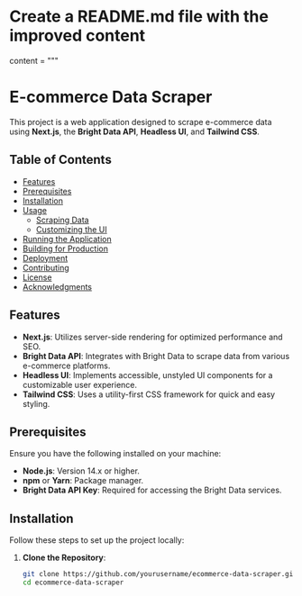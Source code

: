 # Create a README.md file with the improved content

content = """
# E-commerce Data Scraper

This project is a web application designed to scrape e-commerce data using **Next.js**, the **Bright Data API**, **Headless UI**, and **Tailwind CSS**.

## Table of Contents

- [Features](#features)
- [Prerequisites](#prerequisites)
- [Installation](#installation)
- [Usage](#usage)
  - [Scraping Data](#scraping-data)
  - [Customizing the UI](#customizing-the-ui)
- [Running the Application](#running-the-application)
- [Building for Production](#building-for-production)
- [Deployment](#deployment)
- [Contributing](#contributing)
- [License](#license)
- [Acknowledgments](#acknowledgments)

## Features

- **Next.js**: Utilizes server-side rendering for optimized performance and SEO.
- **Bright Data API**: Integrates with Bright Data to scrape data from various e-commerce platforms.
- **Headless UI**: Implements accessible, unstyled UI components for a customizable user experience.
- **Tailwind CSS**: Uses a utility-first CSS framework for quick and easy styling.

## Prerequisites

Ensure you have the following installed on your machine:

- **Node.js**: Version 14.x or higher.
- **npm** or **Yarn**: Package manager.
- **Bright Data API Key**: Required for accessing the Bright Data services.

## Installation

Follow these steps to set up the project locally:

1. **Clone the Repository**:
   ```bash
   git clone https://github.com/yourusername/ecommerce-data-scraper.git
   cd ecommerce-data-scraper
